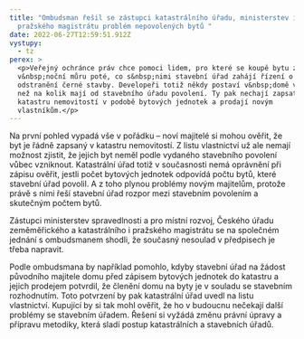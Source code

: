 ```yaml
---
title: "Ombudsman řešil se zástupci katastrálního úřadu, ministerstev i
  pražského magistrátu problém nepovolených bytů "
date: 2022-06-27T12:59:51.912Z
vystupy:
  - tz
perex: >
  <p>Veřejný ochránce práv chce pomoci lidem, pro které se koupě bytu změní
  v&nbsp;noční můru poté, co s&nbsp;nimi stavební úřad zahájí řízení o
  odstranění černé stavby. Developeři totiž někdy postaví v&nbsp;domě víc bytů,
  než na kolik mají od stavebního úřadu povolení. Ty pak nechají zapsat do
  katastru nemovitostí v podobě bytových jednotek a prodají novým
  vlastníkům.</p>
---
```

<p>Na první pohled vypadá vše v&nbsp;pořádku &ndash; noví majitelé si mohou ověřit, že byt je řádně zapsaný v&nbsp;katastru nemovitostí. Z&nbsp;listu vlastnictví už ale nemají možnost zjistit, že jejich byt neměl podle vydaného stavebního povolení vůbec vzniknout. Katastrální úřad totiž v současnosti nemá oprávnění při zápisu ověřit, jestli počet bytových jednotek odpovídá počtu bytů, které stavební úřad povolil. A z&nbsp;toho plynou problémy novým majitelům, protože právě s&nbsp;nimi řeší stavební úřad rozpor mezi stavebním povolením a skutečným počtem bytů.</p>

<p>Zástupci ministerstev spravedlnosti a pro místní rozvoj, Českého úřadu zeměměřického a katastrálního i pražského magistrátu se na společném jednání s&nbsp;ombudsmanem shodli, že současný nesoulad v&nbsp;předpisech je třeba napravit.</p>

<p>Podle ombudsmana by například pomohlo, kdyby stavební úřad na žádost původního majitele domu před zápisem bytových jednotek do katastru a jejich prodejem potvrdil, že členění domu na byty je v&nbsp;souladu se stavebním rozhodnutím. Toto potvrzení by pak katastrální úřad uvedl na listu vlastnictví. Kupující by si tak mohl ověřit, že ho v budoucnu nečekají další problémy se stavebním úřadem. Řešení si vyžádá změnu právní úpravy a přípravu metodiky, která sladí postup katastrálních a stavebních úřadů.</p>
